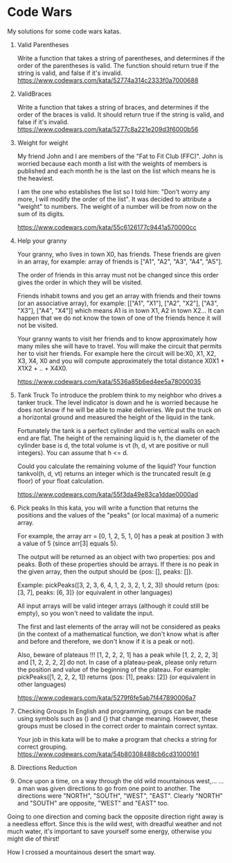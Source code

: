 # Code Wars

My solutions for some code wars katas.

1. Valid Parentheses

   Write a function that takes a string of parentheses, and determines if the order of the parentheses is valid. The
   function should return true if the string is valid, and false if it's invalid.
   https://www.codewars.com/kata/52774a314c2333f0a7000688


2. ValidBraces

   Write a function that takes a string of braces, and determines if the order of the braces is valid. It should return
   true if the string is valid, and false if it's invalid.
   https://www.codewars.com/kata/5277c8a221e209d3f6000b56


3. Weight for weight

   My friend John and I are members of the "Fat to Fit Club (FFC)". John is worried because each month a list with the
   weights of members is published and each month he is the last on the list which means he is the heaviest.

   I am the one who establishes the list so I told him: "Don't worry any more, I will modify the order of the list". It
   was decided to attribute a "weight" to numbers. The weight of a number will be from now on the sum of its digits.

   https://www.codewars.com/kata/55c6126177c9441a570000cc


4. Help your granny

   Your granny, who lives in town X0, has friends. These friends are given in an array, for example: array of friends
   is ["A1", "A2", "A3", "A4", "A5"].

   The order of friends in this array must not be changed since this order gives the order in which they will be
   visited.

   Friends inhabit towns and you get an array with friends and their towns (or an associative array), for
   example: [["A1", "X1"], ["A2", "X2"], ["A3", "X3"], ["A4", "X4"]] which means A1 is in town X1, A2 in town X2... It
   can happen that we do not know the town of one of the friends hence it will not be visited.

   Your granny wants to visit her friends and to know approximately how many miles she will have to travel. You will
   make the circuit that permits her to visit her friends. For example here the circuit will be:X0, X1, X2, X3, X4, X0
   and you will compute approximately the total distance X0X1 + X1X2 + .. + X4X0.

   https://www.codewars.com/kata/5536a85b6ed4ee5a78000035

5. Tank Truck To introduce the problem think to my neighbor who drives a tanker truck. The level indicator is down and
   he is worried because he does not know if he will be able to make deliveries. We put the truck on a horizontal ground
   and measured the height of the liquid in the tank.

   Fortunately the tank is a perfect cylinder and the vertical walls on each end are flat. The height of the remaining
   liquid is h, the diameter of the cylinder base is d, the total volume is vt (h, d, vt are positive or null integers).
   You can assume that h <= d.

   Could you calculate the remaining volume of the liquid? Your function tankvol(h, d, vt) returns an integer which is
   the truncated result (e.g floor) of your float calculation.

   https://www.codewars.com/kata/55f3da49e83ca1ddae0000ad
6. Pick peaks In this kata, you will write a function that returns the positions and the values of the "peaks" (or local
   maxima) of a numeric array.

   For example, the array arr = [0, 1, 2, 5, 1, 0] has a peak at position 3 with a value of 5 (since arr[3] equals 5).

   The output will be returned as an object with two properties: pos and peaks. Both of these properties should be
   arrays. If there is no peak in the given array, then the output should be {pos: [], peaks: []}.

   Example: pickPeaks([3, 2, 3, 6, 4, 1, 2, 3, 2, 1, 2, 3]) should return {pos: [3, 7], peaks: [6, 3]} (or equivalent in
   other languages)

   All input arrays will be valid integer arrays (although it could still be empty), so you won't need to validate the
   input.

   The first and last elements of the array will not be considered as peaks (in the context of a mathematical function,
   we don't know what is after and before and therefore, we don't know if it is a peak or not).

   Also, beware of plateaus !!! [1, 2, 2, 2, 1] has a peak while [1, 2, 2, 2, 3] and [1, 2, 2, 2, 2] do not. In case of
   a plateau-peak, please only return the position and value of the beginning of the plateau. For example:
   pickPeaks([1, 2, 2, 2, 1]) returns {pos: [1], peaks: [2]} (or equivalent in other languages)

   https://www.codewars.com/kata/5279f6fe5ab7f447890006a7

7. Checking Groups In English and programming, groups can be made using symbols such as () and {} that change meaning.
   However, these groups must be closed in the correct order to maintain correct syntax.

   Your job in this kata will be to make a program that checks a string for correct grouping.
   https://www.codewars.com/kata/54b80308488cb6cd31000161

8. Directions Reduction 
9. Once upon a time, on a way through the old wild mountainous west,…
… a man was given directions to go from one point to another. The directions were "NORTH", "SOUTH", "WEST", "EAST".
Clearly "NORTH" and "SOUTH" are opposite, "WEST" and "EAST" too.

Going to one direction and coming back the opposite direction right away is a needless effort. Since this is the wild
west, with dreadful weather and not much water, it's important to save yourself some energy, otherwise you might die of
thirst!

How I crossed a mountainous desert the smart way.
